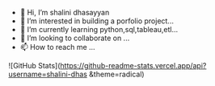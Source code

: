 - 👋 Hi, I’m shalini dhasayyan
- 👀 I’m interested in building a porfolio project...
- 🌱 I’m currently learning python,sql,tableau,etl...
- 💞️ I’m looking to collaborate on ...
- 📫 How to reach me ...

<!---
shalini-dhas/shalini-dhas is a ✨ special ✨ repository because its `README.md` (this file) appears on your GitHub profile.
You can click the Preview link to take a look at your changes.
--->
![GitHub Stats](https://github-readme-stats.vercel.app/api?username=shalini-dhas &theme=radical)

